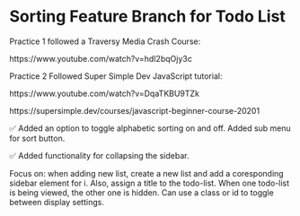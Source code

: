 <h1>Sorting Feature Branch for Todo List</h1>

Practice 1 followed a Traversy Media Crash Course:

<p>
https://www.youtube.com/watch?v=hdI2bqOjy3c
</p>
Practice 2 Followed Super Simple Dev JavaScript tutorial:
<p>
https://www.youtube.com/watch?v=DqaTKBU9TZk
</p>
<p>
https://supersimple.dev/courses/javascript-beginner-course-20201
</p>

✅ Added an option to toggle alphabetic sorting on and off. Added sub menu for sort button.

✅ Added functionality for collapsing the sidebar.

Focus on: when adding new list, create a new list and add a coresponding sidebar element for i. Also, assign a title to the todo-list. When one todo-list is being viewed, the other one is hidden. Can use a class or id to toggle between display settings.
